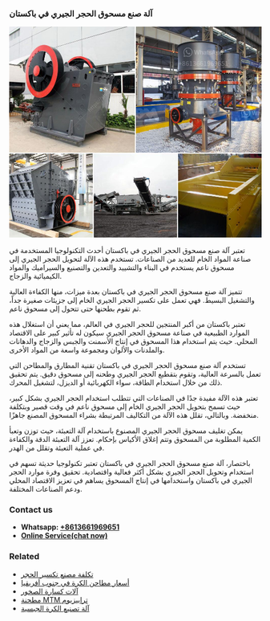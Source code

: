 <h3>آلة صنع مسحوق الحجر الجيري في باكستان</h3><img src='1701746307.jpg' alt=''><p>تعتبر آلة صنع مسحوق الحجر الجيري في باكستان أحدث التكنولوجيا المستخدمة في صناعة المواد الخام للعديد من الصناعات. تستخدم هذه الآلة لتحويل الحجر الجيري إلى مسحوق ناعم يستخدم في البناء والتشييد والتعدين والتصنيع والسيراميك والمواد الكيميائية والزجاج.</p><p>تتميز آلة صنع مسحوق الحجر الجيري في باكستان بعدة ميزات، منها الكفاءة العالية والتشغيل البسيط. فهي تعمل على تكسير الحجر الجيري الخام إلى جزيئات صغيرة جداً، ثم تقوم بطحنها حتى تتحول إلى مسحوق ناعم.</p><p>تعتبر باكستان من أكبر المنتجين للحجر الجيري في العالم، مما يعني أن استغلال هذه الموارد الطبيعية في صناعة مسحوق الحجر الجيري سيكون له تأثير كبير على الاقتصاد المحلي. حيث يتم استخدام هذا المسحوق في إنتاج الأسمنت والجبس والزجاج والدهانات والملدنات والألوان ومجموعة واسعة من المواد الأخرى.</p><p>تستخدم آلة صنع مسحوق الحجر الجيري في باكستان تقنية المطارق والمطاحن التي تعمل بالسرعة العالية، وتقوم بتقطيع الحجر الجيري وطحنه إلى مسحوق دقيق. يتم تحقيق ذلك من خلال استخدام الطاقة، سواء الكهربائية أو الديزل، لتشغيل المحرك.</p><p>تعتبر هذه الآلة مفيدة جدًا في الصناعات التي تتطلب استخدام الحجر الجيري بشكل كبير، حيث تسمح بتحويل الحجر الجيري الخام إلى مسحوق ناعم في وقت قصير وبتكلفة منخفضة. وبالتالي، تقلل هذه الآلة من التكاليف المرتبطة بشراء المسحوق المصنع جاهزًا.</p><p>يمكن تغليف مسحوق الحجر الجيري المصنوع باستخدام آلة التعبئة، حيث توزن وتعبأ الكمية المطلوبة من المسحوق وتتم إغلاق الأكياس بإحكام. تعزز آلة التعبئة الدقة والكفاءة في عملية التعبئة وتقلل من الهدر.</p><p>باختصار، آلة صنع مسحوق الحجر الجيري في باكستان تعتبر تكنولوجيا حديثة تسهم في استخدام وتحويل الحجر الجيري بشكل أكثر فعالية واقتصادية. تحقيق وفرة موارد الحجر الجيري في باكستان واستخدامها في إنتاج المسحوق يساهم في تعزيز الاقتصاد المحلي ودعم الصناعات المختلفة.</p><h3>Contact us</h3><ul><li><strong>Whatsapp:&nbsp;<a href="https://wa.me/8613661969651">+8613661969651</a></strong></li><li><a href="https://swt.shibang-china.com/?git&amp;zhl&amp;آلة صنع مسحوق الحجر الجيري في باكستان"><strong>Online Service(chat now)</strong></a></li></ul><h3>Related</h3><ul><li><a href='تكلفة مصنع تكسير الحجر.md'>تكلفة مصنع تكسير الحجر</a></li><li><a href='أسعار مطاحن الكرة في جنوب أفريقيا.md'>أسعار مطاحن الكرة في جنوب أفريقيا</a></li><li><a href='آلات كسارة الصخور.md'>آلات كسارة الصخور</a></li><li><a href='مطحنة MTM ترابيزيوم.md'>مطحنة MTM ترابيزيوم</a></li><li><a href='آلة تصنيع الكرة الجبسية.md'>آلة تصنيع الكرة الجبسية</a></li></ul>